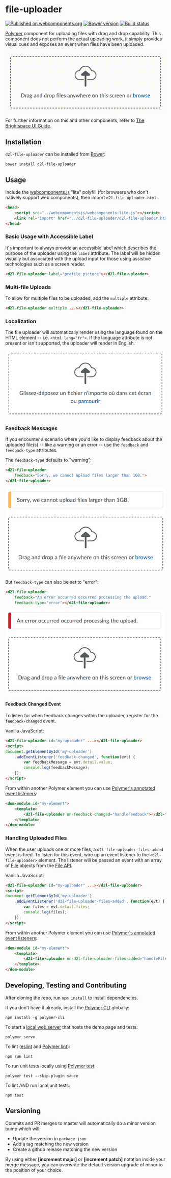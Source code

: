 # file-uploader
[![Published on webcomponents.org](https://img.shields.io/badge/webcomponents.org-published-blue.svg)](https://www.webcomponents.org/element/BrightspaceUI/file-uploader)
[![Bower version][bower-image]][bower-url]
[![Build status][ci-image]][ci-url]

[Polymer](https://www.polymer-project.org) component for uploading files with drag and drop capability. This component does not perform the actual uploading work, it simply provides visual cues and exposes an event when files have been uploaded.

![screenshot of file uploader](/screenshots/file-uploader.gif?raw=true)

For further information on this and other components, refer to [The Brightspace UI Guide](https://github.com/BrightspaceUI/guide/wiki).

## Installation
`d2l-file-uploader` can be installed from [Bower][bower-url]:

```shell
bower install d2l-file-uploader
```

## Usage

Include the [webcomponents.js](https://www.webcomponents.org/polyfills/) "lite" polyfill (for browsers who don't natively support web components), then import `d2l-file-uploader.html`:

```html
<head>
	<script src="../webcomponentsjs/webcomponents-lite.js"></script>
	<link rel="import" href="../d2l-file-uploader/d2l-file-uploader.html">
</head>
```

### Basic Usage with Accessible Label

It's important to always provide an accessible label which describes the purpose of the uploader using the `label` attribute. The label will be hidden visually but associated with the upload input for those using assistive technologies such as a screen reader.

```html
<d2l-file-uploader label="profile picture"></d2l-file-uploader>
```

### Multi-file Uploads

To allow for multiple files to be uploaded, add the `multiple` attribute:

```html
<d2l-file-uploader multiple ...></d2l-file-uploader>
```

### Localization

The file uploader will automatically render using the language found on the HTML element -- i.e. `<html lang="fr">`. If the language attribute is not present or isn't supported, the uploader will render in English.

![screenshot of file uploader localized](/screenshots/localized.png?raw=true)

### Feedback Messages

If you encounter a scenario where you'd like to display feedback about the uploaded file(s) -- like a warning or an error -- use the `feedback` and `feedback-type` attributes.

The `feedback-type` defaults to "warning":
```html
<d2l-file-uploader
	feedback="Sorry, we cannot upload files larger than 1GB.">
</d2l-file-uploader>
```

![screenshot of file uploader in warning state](/screenshots/warning.png?raw=true)

But `feedback-type` can also be set to "error":

```html
<d2l-file-uploader
	feedback="An error occurred occurred processing the upload."
	feedback-type="error"></d2l-file-uploader>
```

![screenshot of file uploader in error state](/screenshots/error.png?raw=true)

#### Feedback Changed Event

To listen for when feedback changes within the uploader, register for the `feedback-changed` event.

Vanilla JavaScript:

```html
<d2l-file-uploader id="my-uploader" ...></d2l-file-uploader>
<script>
document.getElementById('my-uploader')
	.addEventListener('feedback-changed', function(evt) {
		var feedbackMessage = evt.detail.value;
		console.log(feedbackMessage);
	});
</script>
```

From within another Polymer element you can use [Polymer's annotated event listeners](https://www.polymer-project.org/2.0/docs/devguide/events#annotated-listeners):

```html
<dom-module id="my-element">
	<template>
		<d2l-file-uploader on-feedback-changed="handleFeedback"></d2l-file-uploader>
	</template>
</dom-module>
```

### Handling Uploaded Files

When the user uploads one or more files, a `d2l-file-uploader-files-added` event is fired. To listen for this event, wire up an event listener to the `<d2l-file-uploader>` element. The listener will be passed an event with an array of [File](https://developer.mozilla.org/en-US/docs/Web/API/File) objects from the [File API](https://developer.mozilla.org/en/docs/Web/API/File).

Vanilla JavaScript:

```html
<d2l-file-uploader id="my-uploader" ...></d2l-file-uploader>
<script>
document.getElementById('my-uploader')
	.addEventListener('d2l-file-uploader-files-added', function(evt) {
		var files = evt.detail.files;
		console.log(files);
	});
</script>
```

From within another Polymer element you can use [Polymer's annotated event listeners](https://www.polymer-project.org/2.0/docs/devguide/events#annotated-listeners):

```html
<dom-module id="my-element">
	<template>
		<d2l-file-uploader on-d2l-file-uploader-files-added="handleFileAdded"></d2l-file-uploader>
	</template>
</dom-module>
```

## Developing, Testing and Contributing

After cloning the repo, run `npm install` to install dependencies.

If you don't have it already, install the [Polymer CLI](https://www.polymer-project.org/2.0/docs/tools/polymer-cli) globally:

```shell
npm install -g polymer-cli
```

To start a [local web server](https://www.polymer-project.org/2.0/docs/tools/polymer-cli-commands#serve) that hosts the demo page and tests:

```shell
polymer serve
```

To lint ([eslint](http://eslint.org/) and [Polymer lint](https://www.polymer-project.org/2.0/docs/tools/polymer-cli-commands#lint)):

```shell
npm run lint
```

To run unit tests locally using [Polymer test](https://www.polymer-project.org/2.0/docs/tools/polymer-cli-commands#tests):

```shell
polymer test --skip-plugin sauce
```

To lint AND run local unit tests:

```shell
npm test
```

[bower-url]: http://bower.io/search/?q=d2l-file-uploader
[bower-image]: https://badge.fury.io/bo/d2l-file-uploader.svg
[ci-url]: https://travis-ci.org/BrightspaceUI/file-uploader
[ci-image]: https://travis-ci.org/BrightspaceUI/file-uploader.svg

## Versioning

Commits and PR merges to master will automatically do a minor version bump which will:
* Update the version in `package.json`
* Add a tag matching the new version
* Create a github release matching the new version

By using either **[increment major]** or **[increment patch]** notation inside your merge message, you can overwrite the default version upgrade of minor to the position of your choice.
